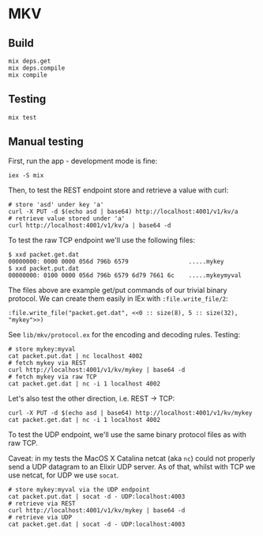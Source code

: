 # MKV


## Build

```
mix deps.get
mix deps.compile
mix compile
```


## Testing

```
mix test
```


## Manual testing

First, run the app - development mode is fine:

```
iex -S mix
```

Then, to test the REST endpoint store and retrieve a value with curl:

```
# store 'asd' under key 'a'
curl -X PUT -d $(echo asd | base64) http://localhost:4001/v1/kv/a
# retrieve value stored under 'a'
curl http://localhost:4001/v1/kv/a | base64 -d
```

To test the raw TCP endpoint we'll use the following files:

```
$ xxd packet.get.dat
00000000: 0000 0000 056d 796b 6579                 .....mykey
$ xxd packet.put.dat
00000000: 0100 0000 056d 796b 6579 6d79 7661 6c    .....mykeymyval
```

The files above are example get/put commands of our trivial binary protocol.
We can create them easily in IEx with `:file.write_file/2`:

```
:file.write_file("packet.get.dat", <<0 :: size(8), 5 :: size(32), "mykey">>)
```

See `lib/mkv/protocol.ex` for the encoding and decoding rules.
Testing:

```
# store mykey:myval
cat packet.put.dat | nc localhost 4002
# fetch mykey via REST
curl http://localhost:4001/v1/kv/mykey | base64 -d
# fetch mykey via raw TCP
cat packet.get.dat | nc -i 1 localhost 4002
```

Let's also test the other direction, i.e. REST -> TCP:

```
curl -X PUT -d $(echo asd | base64) http://localhost:4001/v1/kv/mykey
cat packet.get.dat | nc -i 1 localhost 4002
```

To test the UDP endpoint, we'll use the same binary protocol files as with raw TCP.

Caveat: in my tests the MacOS X Catalina netcat (aka `nc`) could not properly send a UDP datagram
to an Elixir UDP server. As of that, whilst with TCP we use netcat, for UDP we use `socat`.

```
# store mykey:myval via the UDP endpoint
cat packet.put.dat | socat -d - UDP:localhost:4003
# retrieve via REST
curl http://localhost:4001/v1/kv/mykey | base64 -d
# retrieve via UDP
cat packet.get.dat | socat -d - UDP:localhost:4003
```
